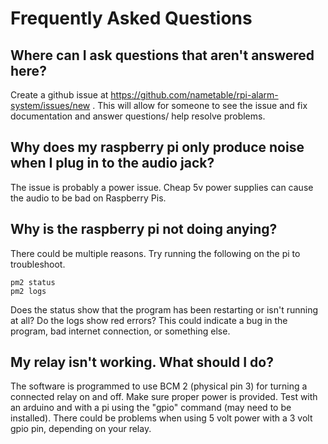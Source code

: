 # Frequently Asked Questions

## Where can I ask questions that aren't answered here?
Create a github issue at https://github.com/nametable/rpi-alarm-system/issues/new . This will allow for someone to see the issue and fix documentation and answer questions/ help resolve problems.

## Why does my raspberry pi only produce noise when I plug in to the audio jack?
The issue is probably a power issue. Cheap 5v power supplies can cause the audio to be bad on Raspberry Pis.

## Why is the raspberry pi not doing anying?
There could be multiple reasons. Try running the following on the pi to troubleshoot.
```
pm2 status
pm2 logs
```
Does the status show that the program has been restarting or isn't running at all?
Do the logs show red errors? This could indicate a bug in the program, bad internet connection, or something else.

## My relay isn't working. What should I do?

The software is programmed to use BCM 2 (physical pin 3) for turning a connected relay on and off. Make sure proper power is provided. Test with an arduino and with a pi using the "gpio" command (may need to be installed). There could be problems when using 5 volt power with a 3 volt gpio pin, depending on your relay.